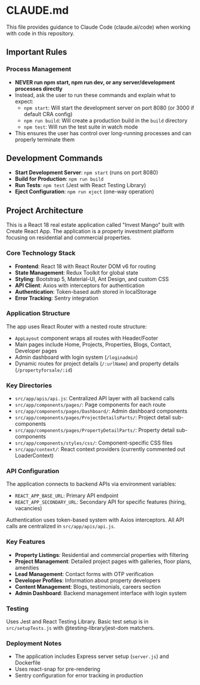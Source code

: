 # CLAUDE.md

This file provides guidance to Claude Code (claude.ai/code) when working with code in this repository.

## Important Rules

### Process Management
- **NEVER run npm start, npm run dev, or any server/development processes directly**
- Instead, ask the user to run these commands and explain what to expect:
  - `npm start`: Will start the development server on port 8080 (or 3000 if default CRA config)
  - `npm run build`: Will create a production build in the `build` directory
  - `npm test`: Will run the test suite in watch mode
- This ensures the user has control over long-running processes and can properly terminate them

## Development Commands

- **Start Development Server**: `npm start` (runs on port 8080)
- **Build for Production**: `npm run build`
- **Run Tests**: `npm test` (Jest with React Testing Library)
- **Eject Configuration**: `npm run eject` (one-way operation)

## Project Architecture

This is a React 18 real estate application called "Invest Mango" built with Create React App. The application is a property investment platform focusing on residential and commercial properties.

### Core Technology Stack
- **Frontend**: React 18 with React Router DOM v6 for routing
- **State Management**: Redux Toolkit for global state
- **Styling**: Bootstrap 5, Material-UI, Ant Design, and custom CSS
- **API Client**: Axios with interceptors for authentication
- **Authentication**: Token-based auth stored in localStorage
- **Error Tracking**: Sentry integration

### Application Structure

The app uses React Router with a nested route structure:
- `AppLayout` component wraps all routes with Header/Footer
- Main pages include Home, Projects, Properties, Blogs, Contact, Developer pages
- Admin dashboard with login system (`/loginadmin`)
- Dynamic routes for project details (`/:urlName`) and property details (`/propertyforsale/:id`)

### Key Directories

- `src/app/apis/api.js`: Centralized API layer with all backend calls
- `src/app/components/pages/`: Page components for each route
- `src/app/components/pages/Dashboard/`: Admin dashboard components
- `src/app/components/pages/ProjectDetailsParts/`: Project detail sub-components
- `src/app/components/pages/PropertyDetailParts/`: Property detail sub-components
- `src/app/components/styles/css/`: Component-specific CSS files
- `src/app/context/`: React context providers (currently commented out LoaderContext)

### API Configuration

The application connects to backend APIs via environment variables:
- `REACT_APP_BASE_URL`: Primary API endpoint
- `REACT_APP_SECONDARY_URL`: Secondary API for specific features (hiring, vacancies)

Authentication uses token-based system with Axios interceptors. All API calls are centralized in `src/app/apis/api.js`.

### Key Features

- **Property Listings**: Residential and commercial properties with filtering
- **Project Management**: Detailed project pages with galleries, floor plans, amenities
- **Lead Management**: Contact forms with OTP verification
- **Developer Profiles**: Information about property developers
- **Content Management**: Blogs, testimonials, careers section
- **Admin Dashboard**: Backend management interface with login system

### Testing

Uses Jest and React Testing Library. Basic test setup is in `src/setupTests.js` with @testing-library/jest-dom matchers.

### Deployment Notes

- The application includes Express server setup (`server.js`) and Dockerfile
- Uses react-snap for pre-rendering
- Sentry configuration for error tracking in production